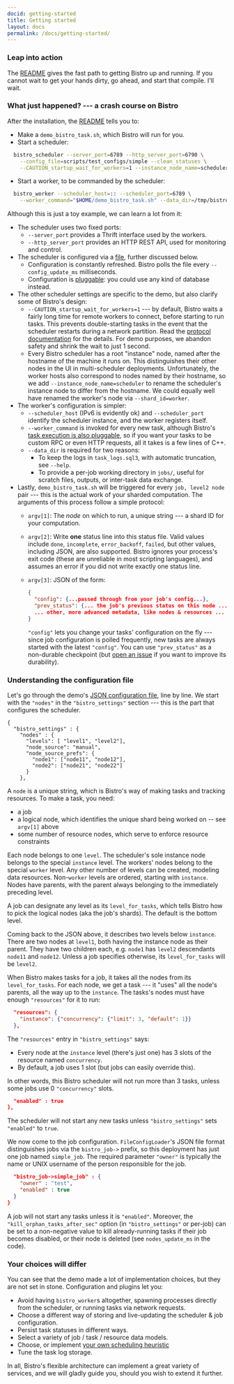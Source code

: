 ```yaml
---
docid: getting-started
title: Getting started
layout: docs
permalink: /docs/getting-started/
---
```


### Leap into action

The [README](https://github.com/facebook/bistro/blob/master/README.md) gives
the fast path to getting Bistro up and running.  If you cannot wait to get
your hands dirty, go ahead, and start that compile.  I'll wait.

### What just happened? --- a crash course on Bistro

After the installation, the
[README](https://github.com/facebook/bistro/blob/master/README.md) tells you
to:

* Make a `demo_bistro_task.sh`, which Bistro will run for you.
* Start a scheduler:

```sh
  bistro_scheduler --server_port=6789 --http_server_port=6790 \
    --config_file=scripts/test_configs/simple --clean_statuses \
    --CAUTION_startup_wait_for_workers=1 --instance_node_name=scheduler
```

* Start a worker, to be commanded by the scheduler:

```sh
  bistro_worker --scheduler_host=:: --scheduler_port=6789 \
    --worker_command="$HOME/demo_bistro_task.sh" --data_dir=/tmp/bistro_worker
```

Although this is just a toy example, we can learn a lot from it:

* The scheduler uses two fixed ports:
    * `--server_port` provides a Thrift interface used by the workers.
    * `--http_server_port` provides an HTTP REST API, used for monitoring and
      control.
* The scheduler is configured via a
  [file](https://github.com/facebook/bistro/blob/master/bistro/scripts/test_configs/simple),
  further discussed below.
    * Configuration is constantly refreshed. Bistro polls the file every
      `--config_update_ms` milliseconds.
    * Configuration is
      [pluggable](https://github.com/facebook/bistro/blob/master/bistro/config/FileConfigLoader.h):
      you could use any kind of database instead.
* The other scheduler settings are specific to the demo, but also clarify
  some of Bistro's design:
    * `--CAUTION_startup_wait_for_workers=1` --- by default, Bistro waits a
      fairly long time for remote workers to connect, before starting to run
      tasks.  This prevents double-starting tasks in the event that the
      scheduler restarts during a network partition.  Read the [protocol
      documentation](https://github.com/facebook/bistro/blob/master/bistro/if/README.worker_protocol)
      for the details.  For demo purposes, we abandon safety and shrink the
      wait to just 1 second.
    * Every Bistro scheduler has a root "instance" node, named after the
      hostname of the machine it runs on.  This distinguishes their other
      nodes in the UI in multi-scheduler deployments.  Unfortunately, the
      worker hosts also correspond to nodes named by their hostname, so we add
      `--instance_node_name=scheduler` to rename the scheduler's instance node
      to differ from the hostname.  We could equally well have renamed the
      worker's node via `--shard_id=worker`.
* The worker's configuration is simpler:
    * `--scheduler_host` (IPv6 is evidently ok) and `--scheduler_port`
      identify the scheduler instance, and the worker registers itself.
    * `--worker_command` is invoked for every new task, although Bistro's
      [task execution is also
      pluggable](https://github.com/facebook/bistro/blob/master/bistro/runners/),
      so if you want your tasks to be custom RPC or even HTTP requests, all it
      takes is a few lines of C++.
    * `--data_dir` is required for two reasons:
        * To keep the logs in `task_logs.sql3`, with automatic truncation,
          see `--help`.
        * To provide a per-job working directory in `jobs/`, useful for scratch
          files, outputs, or inter-task data exchange.
* Lastly, `demo_bistro_task.sh` will be triggered for every `job, level2
  node` pair --- this is the actual work of your sharded computation.  The
  arguments of this process follow a simple protocol:
    * `argv[1]`: The *node* on which to run, a unique string --- a shard ID
      for your computation.
    * `argv[2]`: Write **one** status line into this status file. Valid values
      include `done`, `incomplete`, `error_backoff`, `failed`, but other
      values, including JSON, are also supported.  Bistro ignores your
      process's exit code (these are unreliable in most scripting languages),
      and assumes an error if you did not write exactly one status line.
    * `argv[3]`: JSON of the form:

      ```json
      {
        "config": {...passed through from your job's config...},
        "prev_status": {... the job's previous status on this node ...},
        ... other, more advanced metadata, like nodes & resources ...
      }
      ```

      `"config"` lets you change your tasks' configuration on the fly ---
      since job configuration is polled frequently, new tasks are always
      started with the latest `"config"`.  You can use `"prev_status"` as a
      non-durable checkpoint (but [open an
      issue](https://github.com/facebook/bistro/issues/new) if you want to
      improve its durability).

### Understanding the configuration file

Let's go through the demo's [JSON configuration
file](https://github.com/facebook/bistro/blob/master/bistro/scripts/test_configs/simple),
line by line.  We start with the `"nodes"` in the `"bistro_settings"`
section --- this is the part that configures the scheduler.


    {
      "bistro_settings" : {
        "nodes" : {
          "levels": [ "level1", "level2"],
          "node_source": "manual",
          "node_source_prefs": {
            "node1": ["node11", "node12"],
            "node2": ["node21", "node22"]
          }
        },

A `node` is a unique string, which is Bistro's way of making tasks and
tracking resources.  To make a task, you need:

* a job
* a logical node, which identifies the unique shard being worked on -- see
  `argv[1]` above
* some number of resource nodes, which serve to enforce resource constraints

Each node belongs to one `level`. The scheduler's sole instance node belongs
to the special `instance` level.  The workers' nodes belong to the special
`worker` level.  Any other number of levels can be created, modeling data
resources.  Non-`worker` levels are ordered, starting with `instance`.
Nodes have parents, with the parent always belonging to the immediately
preceding level.

A job can designate any level as its `level_for_tasks`, which tells Bistro
how to pick the logical nodes (aka the job's shards).  The default is the
bottom level.

Coming back to the JSON above, it describes two levels below `instance`.
There are two nodes at `level1`, both having the instance node as their
parent.  They have two children each, e.g.  `node1` has `level2` descendants
`node11` and `node12`.  Unless a job specifies otherwise, its
`level_for_tasks` will be `level2`.

When Bistro makes tasks for a job, it takes all the nodes from its
`level_for_tasks`.  For each node, we get a task --- it "uses" all the
node's parents, all the way up to the `instance`.  The tasks's nodes
must have enough `"resources"` for it to run:

```json
  "resources": {
    "instance": {"concurrency": {"limit": 3, "default": 1}}
  },
```

The `"resources"` entry in `"bistro_settings"` says:

* Every node at the `instance` level (there's just one) has 3 slots of the
  resource named `concurrency`.
* By default, a job uses 1 slot (but jobs can easily override this).

In other words, this Bistro scheduler will not run more than 3 tasks, unless
some jobs use 0 `"concurrency"` slots.

```json
  "enabled" : true
},
```


The scheduler will not start any new tasks unless `"bistro_settings"` sets
`"enabled"` to `true`.

We now come to the job configuration. `FileConfigLoader`'s JSON file format
distinguishes jobs via the `bistro_job->` prefix, so this deployment has
just one job named `simple_job`.  The required parameter `"owner"` is
typically the name or UNIX username of the person responsible for the job.

```json
  "bistro_job->simple_job" : {
    "owner" : "test",
    "enabled" : true
  }
}
```

A job will not start any tasks unless it is `"enabled"`.  Moreover, the
`"kill_orphan_tasks_after_sec"` option (in `"bistro_settings"` or per-job)
can be set to a non-negative value to kill already-running tasks if their
job becomes disabled, or their node is deleted (see `nodes_update_ms` in the
code).

### Your choices will differ

You can see that the demo made a lot of implementation choices, but they are
not set in stone.  Configuration and plugins let you:

 * Avoid having `bistro_worker`s altogether, spawning processes directly
   from the scheduler, or running tasks via network requests.
 * Choose a different way of storing and live-updating the scheduler & job configuration.
 * Persist task statuses in different ways.
 * Select a variety of job / task / resource data models.
 * Choose, or implement [your own scheduling
   heuristic](https://github.com/facebook/bistro/blob/master/bistro/scheduler/RoundRobinSchedulerPolicy.cpp)
 * Tune the task log storage.

In all, Bistro's flexible architecture can implement a great variety of
services, and we will gladly guide you, should you wish to extend it
further.
